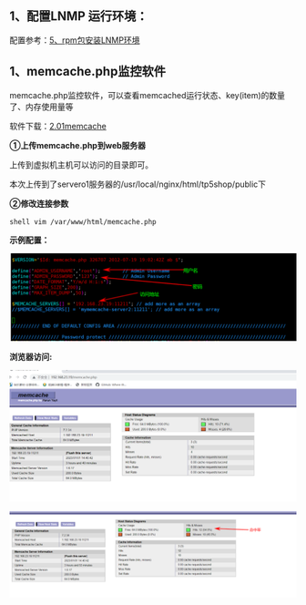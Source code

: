 ## 1、配置LNMP 运行环境：

配置参考：[5、rpm包安装LNMP环境](note://WEB1f5f275aacd1933f7af2afcd2a8b23e6)

## 1、memcache.php监控软件

memcache.php监控软件，可以查看memcached运行状态、key(item)的数量了、内存使用量等

软件下载：[2.01memcache](note://WEBb45af477418dbba701df0bc2f5040ce7)

**①上传memcache.php到web服务器**

上传到虚拟机主机可以访问的目录即可。

本次上传到了servero1服务器的/usr/local/nginx/html/tp5shop/public下

**②修改连接参数**

```
shell vim /var/www/html/memcache.php
```

**示例配置：**

![](images/WEBRESOURCE509effdace92647e7c8649c11b485eb1截图.png)

**浏览器访问:**

![](images/WEBRESOURCE3aa500b6926dd79a458bc2864a186d2b截图.png)

![](images/WEBRESOURCE707decc38764715a1bc79232d7fb0094截图.png)